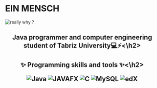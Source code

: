 # EIN MENSCH
<img  src="https://github.com/einmensch1847/einmensch1847/assets/171799731/2e69107f-b6ea-4452-8432-119f80e580f3" alt = "really why ?">

<h2 align = "center">Java programmer and computer engineering student of Tabriz University💻⚡️<\h2>

<h2 align = "center">✨ Programming skills and tools ✨<\h2>
  
![Java](https://img.shields.io/badge/java-%23ED8B00.svg?style=for-the-badge&logo=openjdk&logoColor=white) ![JAVAFX](https://img.shields.io/badge/javafx-%23FF0000.svg?style=for-the-badge&logo=javafx&logoColor=white) ![C](https://img.shields.io/badge/c-%2300599C.svg?style=for-the-badge&logo=c&logoColor=white) ![MySQL](https://img.shields.io/badge/mysql-4479A1.svg?style=for-the-badge&logo=mysql&logoColor=white) ![edX](https://img.shields.io/badge/edX-%2302262B.svg?style=for-the-badge&logo=edX&logoColor=white) 
